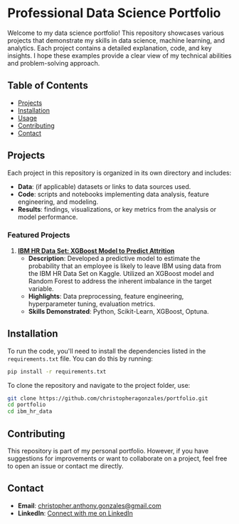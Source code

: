 # Professional Data Science Portfolio

Welcome to my data science portfolio! This repository showcases various projects that demonstrate my skills in data science, machine learning, and analytics. Each project contains a detailed explanation, code, and key insights. I hope these examples provide a clear view of my technical abilities and problem-solving approach.

## Table of Contents
- [Projects](#projects)
- [Installation](#installation)
- [Usage](#usage)
- [Contributing](#contributing)
- [Contact](#contact)

## Projects

Each project in this repository is organized in its own directory and includes:
- **Data**: (if applicable) datasets or links to data sources used.
- **Code**: scripts and notebooks implementing data analysis, feature engineering, and modeling.
- **Results**: findings, visualizations, or key metrics from the analysis or model performance.

### Featured Projects

1. **[IBM HR Data Set: XGBoost Model to Predict Attrition](https://github.com/christopheragonzales/portfolio/tree/working_branch/ibm_hr_data)**
   - **Description**: Developed a predictive model to estimate the probability that an employee is likely to leave IBM using data from the IBM HR Data Set on Kaggle. Utilized an XGBoost model and Random Forest to address the inherent imbalance in the target variable.
   - **Highlights**: Data preprocessing, feature engineering, hyperparameter tuning, evaluation metrics.
   - **Skills Demonstrated**: Python, Scikit-Learn, XGBoost, Optuna.

## Installation

To run the code, you'll need to install the dependencies listed in the `requirements.txt` file. You can do this by running:

```bash
pip install -r requirements.txt
```

To clone the repository and navigate to the project folder, use:

```bash
git clone https://github.com/christopheragonzales/portfolio.git
cd portfolio
cd ibm_hr_data
```

## Contributing

This repository is part of my personal portfolio. However, if you have suggestions for improvements or want to collaborate on a project, feel free to open an issue or contact me directly.

## Contact

- **Email**: [christopher.anthony.gonzales@gmail.com](mailto:christopher.anthony.gonzales@gmail.com)
- **LinkedIn**: [Connect with me on LinkedIn](https://www.linkedin.com/in/christopher-gonzales-a26bba301)